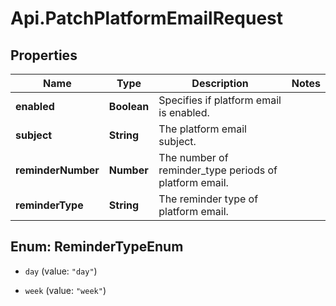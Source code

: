 # Api.PatchPlatformEmailRequest

## Properties

Name | Type | Description | Notes
------------ | ------------- | ------------- | -------------
**enabled** | **Boolean** | Specifies if platform email is enabled. | 
**subject** | **String** | The platform email subject. | 
**reminderNumber** | **Number** | The number of reminder_type periods of platform email. | 
**reminderType** | **String** | The reminder type of platform email. | 



## Enum: ReminderTypeEnum


* `day` (value: `"day"`)

* `week` (value: `"week"`)




